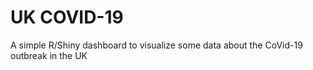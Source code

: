 # UK COVID-19

A simple R/Shiny dashboard to visualize some data about the CoVid-19 outbreak in the UK
